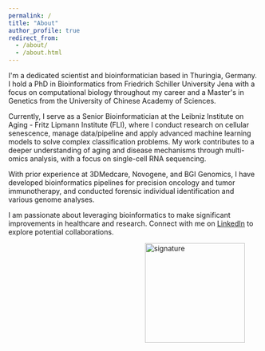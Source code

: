 ```yaml
---
permalink: /
title: "About"
author_profile: true
redirect_from: 
  - /about/
  - /about.html
---
```


I'm a dedicated scientist and bioinformatician based in Thuringia, Germany. I hold a PhD in Bioinformatics from Friedrich Schiller University Jena with a focus on computational biology throughout my career and a Master's in Genetics from the University of Chinese Academy of Sciences.

Currently, I serve as a Senior Bioinformatician at the Leibniz Institute on Aging - Fritz Lipmann Institute (FLI), where I conduct research on cellular senescence, manage data/pipeline and apply advanced machine learning models to solve complex classification problems. My work contributes to a deeper understanding of aging and disease mechanisms through multi-omics analysis, with a focus on single-cell RNA sequencing.

With prior experience at 3DMedcare, Novogene, and BGI Genomics, I have developed bioinformatics pipelines for precision oncology and tumor immunotherapy, and conducted forensic individual identification and various genome analyses.

I am passionate about leveraging bioinformatics to make significant improvements in healthcare and research. Connect with me on [LinkedIn](https://www.linkedin.com/in/healix-loo-1a6566225/) to explore potential collaborations.

<img src="https://healixloo.github.io/jing.github.io/images/signature.png" alt="signature" style="float: right; margin-right: 30px; width: 200px; height: auto;">

<!--

![signature](https://healixloo.github.io/jing.github.io/images/signature.png)

-->
